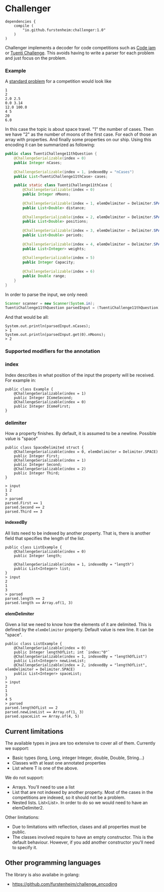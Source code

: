 # Challenger
    
    dependencies {
        compile (
            "io.github.furstenheim:challenger:1.0"
        )
    )

Challenger implements a decoder for code competitions such as [Code jam](https://codingcompetitions.withgoogle.com/codejam) or [Tuenti Challenge](https://contest.tuenti.net/). This avoids having to write a parser for each problem and just focus on the problem. 

### Example

A [standard problem](https://contest.tuenti.net/resources/2019/Question_11.html) for a competition would look like 

    1
    2
    2.0 2.5
    0.0 3.14
    12.0 100.0
    4 5
    20
    6.0
    

In this case the topic is about space travel. "1" the number of cases. Then we have "2" as the number of moons of the first case. For each of those an array with properties. And finally some properties on our ship. Using this encoding it can be summarized as following:

```java
public class TuentiChallenge11thQuestion {
    @ChallengeSerializable(index = 0)
    public Integer nCases;
    
    @ChallengeSerializable(index = 1, indexedBy = "nCases")
    public List<TuentiChallenge11thCase> cases;

    public static class TuentiChallenge11thCase {
        @ChallengeSerializable(index = 0)
        public Integer nMoons;
        
        @ChallengeSerializable(index = 1, elemDelimiter = Delimiter.SPACE, indexedBy = "nMoons")
        public List<Double> distance;
        
        @ChallengeSerializable(index = 2, elemDelimiter = Delimiter.SPACE, indexedBy = "nMoons")
        public List<Double> positions;
        
        @ChallengeSerializable(index = 3, elemDelimiter = Delimiter.SPACE, indexedBy = "nMoons")
        public List<Double> periods;
        
        @ChallengeSerializable(index = 4, elemDelimiter = Delimiter.SPACE, indexedBy = "nMoons")
        public List<Integer> weights;
        
        @ChallengeSerializable(index = 5)
        public Integer Capacity;
        
        @ChallengeSerializable(index = 6)
        public Double range;
    }
}
```

In order to parse the input, we only need:

```java
Scanner scanner = new Scanner(System.in);
TuentiChallenge11thQuestion parsedInput = (TuentiChallenge11thQuestion)new Challenger().fromScanner(scanner, TuentiChallenge11thQuestion.class);
```
And that would be all:
    
    System.out.println(parsedInput.nCases);
    > 1
    System.out.println(parsedInput.get(0).nMoons);
    > 2
    
### Supported modifiers for the annotation
### index
Index describes in what position of the input the property will be received. For example in:

    public class Example {
        @ChallengeSerializable(index = 1)
        public Integer IComeSecond;
        @ChallengeSerializable(index = 0)
        public Integer IComeFirst;
    }
### delimiter
How a property finishes. By default, it is assumed to be a newline. Possible value is "space"

    public class SpaceDelimited struct {
        @ChallengeSerializable(index = 0, elemDelimiter = Delimiter.SPACE)
        public Integer First;
        @ChallengeSerializable(index = 1)
        public Integer Second;
        @ChallengeSerializable(index = 2)
        public Integer Third;
    }
    
    > input
    1 2
    3
    > parsed
    parsed.First == 1
    parsed.Second == 2
    parsed.Third == 3

#### indexedBy
All lists need to be indexed by another property. That is, there is another field that specifies the length of the list.

    public class ListExample {
        @ChallengeSerializable(index = 0)
        public Integer length;
        
        @ChallengeSerializable(index = 1, indexedBy = "length")
        public List<Integer> list; 
    }
    > input
    2
    1
    3
    > parsed
    parsed.length == 2
    parsed.length == Array.of(1, 3)

#### elemDelimiter
Given a list we need to know how the elements of it are delimited. This is defined by the `elemDelimiter` property. Default value is new line. It can be "space".


    public class ListExample {
        @ChallengeSerializable(index = 0)           
        public Integer lengthOfList; int `index:"0"`
        @ChallengeSerializable(index = 1, indexedBy = "lengthOfList")    
        public List<Integer> newLineList;
        @ChallengeSerializable(index = 2, indexedBy = "lengthOfList", elemDelimiter = Delimiter.SPACE)           
        public List<Integer> spaceList; 
    }
    > input
    2
    1
    3
    4 5
    > parsed
    parsed.lengthOfList == 2
    parsed.newLineList == Array.of(1, 3)
    parsed.spaceList == Array.of(4, 5)

## Current limitations
The available types in java are too extensive to cover all of them. Currently we support:
* Basic types (long, Long, integer Integer, double, Double, String...)
* Classes with at least one annotated properties
* List<T> where T is one of the above.

We do not support:
* Arrays. You'll need to use a list
* List<T> that are not indexed by another property. Most of the cases in the competitions are indexed, so it should not be a problem.
* Nested lists. List<List<T>>. In order to do so we would need to have an elemDelimiter2.

Other limitations:
* Due to limitations with reflection, clases and all properties must be public.
* The classes involved require to have an empty constructor. This is the default behaviour. However, if you add another constructor you'll need to specify it.

## Other programming languages
The library is also availabe in golang:
* https://github.com/furstenheim/challenge_encoding

